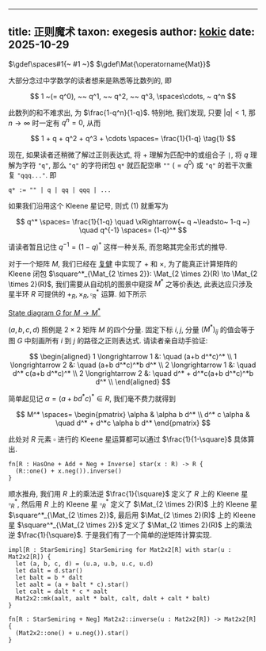 
---
title: 正则魔术
taxon: exegesis
author: [kokic](https://kokic.github.io)
date: 2025-10-29
---

$\gdef\spaces#1{~ #1 ~}$
$\gdef\Mat{\operatorname{Mat}}$

大部分念过中学数学的读者想来是熟悉等比数列的, 即

$$ 1 ~(= q^0), ~~ q^1, ~~ q^2, ~~ q^3, \spaces\cdots, ~ q^n  $$

此数列的和不难求出, 为 $\frac{1-q^n}{1-q}$. 特别地, 我们发现, 只要 $|q|<1$, 那 $n \to \infty$ 时一定有 $q^n = 0$, 从而 

$$ 1 + q + q^2 + q^3 + \cdots \spaces= \frac{1}{1-q} \tag{1} $$

现在, 如果读者还稍微了解过正则表达式, 将 $+$ 理解为匹配中的或组合子 `|`, 将 $q$ 理解为字符 `"q"`, 那么 `"q"` 的字符闭包 `q*` 就匹配空串 `""` $(= q^0)$ 或 `"q"` 的若干次重复 `"qqq..."`. 即

```
q* := "" | q | qq | qqq | ...
```

如果我们沿用这个 Kleene 星记号, 则式 $(1)$ 就重写为

$$ q^* \spaces= \frac{1}{1-q} \quad \xRightarrow{~ q ~\leadsto~ 1-q ~} \quad q^{-1} \spaces= (1-q)^* $$

请读者暂且记住 $q^{-1} = (1-q)^*$ 这样一种关系, 而忽略其完全形式的推导. 

对于一个矩阵 $M$, 我们已经在 [复健](./review.md) 中实现了 $+$ 和 $\times$, 为了能真正计算矩阵的  Kleene 闭包 $\square^*_{\Mat_{2 \times 2}}: \Mat_{2 \times 2}(R) \to \Mat_{2 \times 2}(R)$, 我们需要从自动机的图景中窥探 $M^*$ 之等价表达, 此表达应只涉及星半环 $R$ 可提供的 $+_R, \times_R, \square^*_R$ 运算. 如下所示

[State diagram $G$ for $M \to M^*$](./automata.typ#:block)

$(a,b,c,d)$ 照例是 $2 \times 2$ 矩阵 $M$ 的四个分量. 固定下标 $i,j$, 分量 $(M^*)_{ij}$ 的值会等于图 $G$ 中刻画所有 $i$ 到 $j$ 的路径之正则表达式. 请读者亲自动手验证: 

$$
\begin{aligned}
  1 \longrightarrow 1 &: \quad (a+b d^*c)^* \\
  1 \longrightarrow 2 &: \quad (a+b d^*c)^*b d^* \\
  2 \longrightarrow 1 &: \quad d^* c(a+b d^*c)^* \\
  2 \longrightarrow 2 &: \quad d^* + d^*c(a+b d^*c)^*b d^* \\
\end{aligned}
$$

简单起见记 $\alpha = (a+b d^*c)^* \in R$, 我们毫不费力就得到 

$$
M^* \spaces= \begin{pmatrix}
\alpha & \alpha b d^* \\
d^* c \alpha & \quad d^* + d^*c \alpha b d^*
\end{pmatrix}
$$

此处对 $R$ 元素 $\square$ 进行的 Kleene 星运算都可以通过 $\frac{1}{1-\square}$ 具体算出. 

```mbt
fn[R : HasOne + Add + Neg + Inverse] star(x : R) -> R {
  (R::one() + x.neg()).inverse()
}
```

顺水推舟, 我们用 $R$ 上的乘法逆 $\frac{1}{\square}$ 定义了 $R$ 上的 Kleene 星 $\square^*_R$, 然后用 $R$ 上的 Kleene 星 $\square^*_R$ 定义了 $\Mat_{2 \times 2}(R)$ 上的 Kleene 星 $\square^*_{\Mat_{2 \times 2}}$, 最后用 $\Mat_{2 \times 2}(R)$ 上的 Kleene 星 $\square^*_{\Mat_{2 \times 2}}$ 定义了 $\Mat_{2 \times 2}(R)$ 上的乘法逆 $\frac{1}{\square}$. 于是我们有了一个简单的逆矩阵计算实现. 

```mbt
impl[R : StarSemiring] StarSemiring for Mat2x2[R] with star(u : Mat2x2[R]) {
  let (a, b, c, d) = (u.a, u.b, u.c, u.d)
  let dalt = d.star()
  let balt = b * dalt
  let aalt = (a + balt * c).star()
  let calt = dalt * c * aalt
  Mat2x2::mk(aalt, aalt * balt, calt, dalt + calt * balt)
}

fn[R : StarSemiring + Neg] Mat2x2::inverse(u : Mat2x2[R]) -> Mat2x2[R] {
  (Mat2x2::one() + u.neg()).star()
}
```
